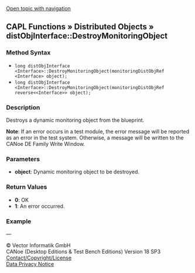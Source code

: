 [Open topic with navigation](../../../../../CANoeDEFamily.htm#Topics/CAPLFunctions/DistributedObjects/Methods/CAPLfunctiondistObjInterfaceDestroyMonitoringObject.md)

## CAPL Functions » Distributed Objects » distObjInterface::DestroyMonitoringObject

### Method Syntax

- `long distObjInterface <Interface>::DestroyMonitoringObject(monitoringDistObjRef <Interface> object);`
- `long distObjInterface <Interface>::DestroyMonitoringObject(monitoringDistObjRef reverse<<Interface>> object);`

### Description

Destroys a dynamic monitoring object from the blueprint.

**Note**: If an error occurs in a test module, the error message will be reported as an error in the test system. Otherwise, a message will be written to the CANoe DE Family Write Window.

### Parameters

- **object**: Dynamic monitoring object to be destroyed.

### Return Values

- **0**: OK
- **1**: An error occurred.

### Example

—

© Vector Informatik GmbH  
CANoe (Desktop Editions & Test Bench Editions) Version 18 SP3  
[Contact/Copyright/License](../../../Shared/ContactCopyrightLicense.md)  
[Data Privacy Notice](https://www.vector.com/int/en/company/get-info/privacy-policy/)
